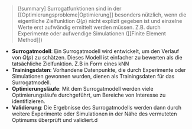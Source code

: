 > [!summary] 
> Surrogatfunktionen sind in der [[Optimierungsprobleme|Optimierung]] besonders nützlich, wenn die eigentliche Zielfunktion $Q(p)$ nicht explizit gegeben ist und einzelne Werte erst aufwändig ermittelt werden müssen. Z.B. durch Experimente oder aufwendige Simulationen ([[Finite Element Method]])

- **Surrogatmodell**: Ein Surrogatmodell wird entwickelt, um den Verlauf von $Q(p)$ zu schätzen. Dieses Modell ist einfacher zu bewerten als die tatsächliche Zielfunktion. Z.B in Form eines kNN
- **Trainingsdaten**: Vorhandene Datenpunkte, die durch Experimente oder Simulationen gewonnen wurden, dienen als Trainingsdaten für das Surrogatmodell.
- **Optimierungsläufe**: Mit dem Surrogatmodell werden viele Optimierungsläufe durchgeführt, um Bereiche von Interesse zu identifizieren.
- **Validierung**: Die Ergebnisse des Surrogatmodells werden dann durch weitere Experimente oder Simulationen in der Nähe des vermuteten Optimums überprüft und validiert.d